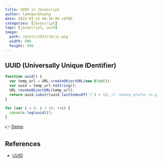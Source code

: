 ```yaml
---
title: UUID in Javascript
author: lamngockhuong
date: 2022-03-22 08:30:00 +0700
categories: [Javascript]
tags: [javascript, uuid]
image:
  path: /posts/2023/10/js.png
  width: 800
  height: 500
---
```

## UUID (Universally Unique IDentifier)

```javascript
function uuid() {
  var temp_url = URL.createObjectURL(new Blob());
  var uuid = temp_url.toString();
  URL.revokeObjectURL(temp_url);
  return uuid.substr(uuid.lastIndexOf('/') + 1); // remove prefix (e.g. blob:null/, blob:www.test.com/, ...)
}

for (var i = 0; i < 10; ++i) {
  console.log(uuid());
}
```

👉 [Demo](https://jsfiddle.net/lamngockhuong/m90bw8yr/)

## References

+ [UUID](https://abhishekdutta.org/blog/standalone_uuid_generator_in_javascript.html)
